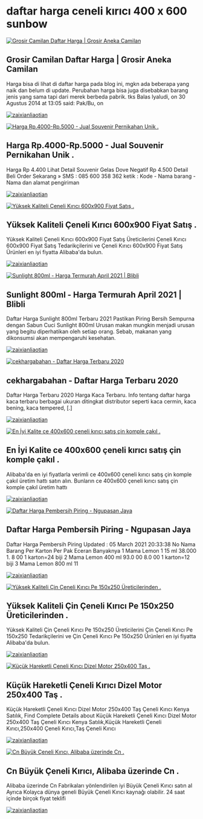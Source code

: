 # daftar harga ceneli kırıcı 400 x 600 sunbow
<a href="https://mnn.zoosnet.net/LR/Chatpre.aspx?id=MNN94995150&p=https://topgrinding.com/" target="_blank">![Grosir Camilan Daftar Harga | Grosir Aneka Camilan](https://github.com/technlg/images/blob/main/24.jpg)</a>
## Grosir Camilan Daftar Harga | Grosir Aneka Camilan
Harga bisa di lihat di daftar harga pada blog ini, mgkn ada beberapa yang naik dan belum di update. Perubahan harga bisa juga disebabkan barang jenis yang sama tapi dari merek berbeda pabrik. tks Balas lyaludi, on 30 Agustus 2014 at 13:05 said: Pak/Bu, on 
<a href="https://mnn.zoosnet.net/LR/Chatpre.aspx?id=MNN94995150&p=https://topgrinding.com/" target="_blank"><img src="https://github.com/technlg/images/raw/main/chat11.jpg" alt="zaixianliaotian"/></a><a href="//whatsapp.shibangsoft.com/WhatsApp.php" ><img src="https://github.com/technlg/images/raw/main/chat11.png" alt=""></a>
<a href="https://mnn.zoosnet.net/LR/Chatpre.aspx?id=MNN94995150&p=https://topgrinding.com/" target="_blank">![Harga Rp.4000-Rp.5000 - Jual Souvenir Pernikahan Unik .](https://github.com/technlg/images/blob/main/16.jpg)</a>
## Harga Rp.4000-Rp.5000 - Jual Souvenir Pernikahan Unik .
Harga Rp 4.400 Lihat Detail Souvenir Gelas Dove Negatif Rp 4.500 Detail Beli Order Sekarang » SMS : 085 600 358 362 ketik : Kode - Nama barang - Nama dan alamat pengiriman 
<a href="https://mnn.zoosnet.net/LR/Chatpre.aspx?id=MNN94995150&p=https://topgrinding.com/" target="_blank"><img src="https://github.com/technlg/images/raw/main/chat11.jpg" alt="zaixianliaotian"/></a><a href="//whatsapp.shibangsoft.com/WhatsApp.php" ><img src="https://github.com/technlg/images/raw/main/chat11.png" alt=""></a>
<a href="https://mnn.zoosnet.net/LR/Chatpre.aspx?id=MNN94995150&p=https://topgrinding.com/" target="_blank">![Yüksek Kaliteli Çeneli Kırıcı 600x900 Fiyat Satış .](https://github.com/technlg/images/blob/main/43.jpg)</a>
## Yüksek Kaliteli Çeneli Kırıcı 600x900 Fiyat Satış .
Yüksek Kaliteli Çeneli Kırıcı 600x900 Fiyat Satış Üreticilerini Çeneli Kırıcı 600x900 Fiyat Satış Tedarikçilerini ve Çeneli Kırıcı 600x900 Fiyat Satış Ürünleri en iyi fiyatta Alibaba'da bulun.
<a href="https://mnn.zoosnet.net/LR/Chatpre.aspx?id=MNN94995150&p=https://topgrinding.com/" target="_blank"><img src="https://github.com/technlg/images/raw/main/chat11.jpg" alt="zaixianliaotian"/></a><a href="//whatsapp.shibangsoft.com/WhatsApp.php" ><img src="https://github.com/technlg/images/raw/main/chat11.png" alt=""></a>
<a href="https://mnn.zoosnet.net/LR/Chatpre.aspx?id=MNN94995150&p=https://topgrinding.com/" target="_blank">![Sunlight 800ml - Harga Termurah April 2021 | Blibli](https://github.com/technlg/images/blob/main/57.jpg)</a>
## Sunlight 800ml - Harga Termurah April 2021 | Blibli
Daftar Harga Sunlight 800ml Terbaru 2021 Pastikan Piring Bersih Sempurna dengan Sabun Cuci Sunlight 800ml Urusan makan mungkin menjadi urusan yang begitu diperhatikan oleh setiap orang. Sebab, makanan yang dikonsumsi akan mempengaruhi kesehatan.
<a href="https://mnn.zoosnet.net/LR/Chatpre.aspx?id=MNN94995150&p=https://topgrinding.com/" target="_blank"><img src="https://github.com/technlg/images/raw/main/chat11.jpg" alt="zaixianliaotian"/></a><a href="//whatsapp.shibangsoft.com/WhatsApp.php" ><img src="https://github.com/technlg/images/raw/main/chat11.png" alt=""></a>
<a href="https://mnn.zoosnet.net/LR/Chatpre.aspx?id=MNN94995150&p=https://topgrinding.com/" target="_blank">![cekhargabahan - Daftar Harga Terbaru 2020](https://github.com/technlg/images/blob/main/59.jpg)</a>
## cekhargabahan - Daftar Harga Terbaru 2020
Daftar Harga Terbaru 2020 Harga Kaca Terbaru. Info tentang daftar harga kaca terbaru berbagai ukuran ditingkat distributor seperti kaca cermin, kaca bening, kaca tempered, [.]
<a href="https://mnn.zoosnet.net/LR/Chatpre.aspx?id=MNN94995150&p=https://topgrinding.com/" target="_blank"><img src="https://github.com/technlg/images/raw/main/chat11.jpg" alt="zaixianliaotian"/></a><a href="//whatsapp.shibangsoft.com/WhatsApp.php" ><img src="https://github.com/technlg/images/raw/main/chat11.png" alt=""></a>
<a href="https://mnn.zoosnet.net/LR/Chatpre.aspx?id=MNN94995150&p=https://topgrinding.com/" target="_blank">![En İyi Kalite ce 400x600 çeneli kırıcı satış çin komple çakıl .](https://github.com/technlg/images/blob/main/12.jpg)</a>
## En İyi Kalite ce 400x600 çeneli kırıcı satış çin komple çakıl .
Alibaba'da en iyi fiyatlarla verimli ce 400x600 çeneli kırıcı satış çin komple çakıl üretim hattı satın alın. Bunların ce 400x600 çeneli kırıcı satış çin komple çakıl üretim hattı
<a href="https://mnn.zoosnet.net/LR/Chatpre.aspx?id=MNN94995150&p=https://topgrinding.com/" target="_blank"><img src="https://github.com/technlg/images/raw/main/chat11.jpg" alt="zaixianliaotian"/></a><a href="//whatsapp.shibangsoft.com/WhatsApp.php" ><img src="https://github.com/technlg/images/raw/main/chat11.png" alt=""></a>
<a href="https://mnn.zoosnet.net/LR/Chatpre.aspx?id=MNN94995150&p=https://topgrinding.com/" target="_blank">![Daftar Harga Pembersih Piring - Ngupasan Jaya](https://github.com/technlg/images/blob/main/62.jpg)</a>
## Daftar Harga Pembersih Piring - Ngupasan Jaya
Daftar Harga Pembersih Piring Updated : 05 March 2021 20:33:38 No Nama Barang Per Karton Per Pak Eceran Banyaknya 1 Mama Lemon 1 15 ml 38.000 1. 8 00 1 karton=24 biji 2 Mama Lemon 400 ml 93.0 00 8.0 00 1 karton=12 biji 3 Mama Lemon 800 ml 11 
<a href="https://mnn.zoosnet.net/LR/Chatpre.aspx?id=MNN94995150&p=https://topgrinding.com/" target="_blank"><img src="https://github.com/technlg/images/raw/main/chat11.jpg" alt="zaixianliaotian"/></a><a href="//whatsapp.shibangsoft.com/WhatsApp.php" ><img src="https://github.com/technlg/images/raw/main/chat11.png" alt=""></a>
<a href="https://mnn.zoosnet.net/LR/Chatpre.aspx?id=MNN94995150&p=https://topgrinding.com/" target="_blank">![Yüksek Kaliteli Çin Çeneli Kırıcı Pe 150x250 Üreticilerinden .](https://github.com/technlg/images/blob/main/4.jpg)</a>
## Yüksek Kaliteli Çin Çeneli Kırıcı Pe 150x250 Üreticilerinden .
Yüksek Kaliteli Çin Çeneli Kırıcı Pe 150x250 Üreticilerini Çin Çeneli Kırıcı Pe 150x250 Tedarikçilerini ve Çin Çeneli Kırıcı Pe 150x250 Ürünleri en iyi fiyatta Alibaba'da bulun.
<a href="https://mnn.zoosnet.net/LR/Chatpre.aspx?id=MNN94995150&p=https://topgrinding.com/" target="_blank"><img src="https://github.com/technlg/images/raw/main/chat11.jpg" alt="zaixianliaotian"/></a><a href="//whatsapp.shibangsoft.com/WhatsApp.php" ><img src="https://github.com/technlg/images/raw/main/chat11.png" alt=""></a>
<a href="https://mnn.zoosnet.net/LR/Chatpre.aspx?id=MNN94995150&p=https://topgrinding.com/" target="_blank">![Küçük Hareketli Çeneli Kırıcı Dizel Motor 250x400 Taş .](https://github.com/technlg/images/blob/main/30.jpg)</a>
## Küçük Hareketli Çeneli Kırıcı Dizel Motor 250x400 Taş .
Küçük Hareketli Çeneli Kırıcı Dizel Motor 250x400 Taş Çeneli Kırıcı Kenya Satılık, Find Complete Details about Küçük Hareketli Çeneli Kırıcı Dizel Motor 250x400 Taş Çeneli Kırıcı Kenya Satılık,Küçük Hareketli Çeneli Kırıcı,250x400 Çeneli Kırıcı,Taş Çeneli Kırıcı 
<a href="https://mnn.zoosnet.net/LR/Chatpre.aspx?id=MNN94995150&p=https://topgrinding.com/" target="_blank"><img src="https://github.com/technlg/images/raw/main/chat11.jpg" alt="zaixianliaotian"/></a><a href="//whatsapp.shibangsoft.com/WhatsApp.php" ><img src="https://github.com/technlg/images/raw/main/chat11.png" alt=""></a>
<a href="https://mnn.zoosnet.net/LR/Chatpre.aspx?id=MNN94995150&p=https://topgrinding.com/" target="_blank">![Cn Büyük Çeneli Kırıcı, Alibaba üzerinde Cn .](https://github.com/technlg/images/blob/main/29.jpg)</a>
## Cn Büyük Çeneli Kırıcı, Alibaba üzerinde Cn .
Alibaba üzerinde Cn Fabrikaları yönlendirilen iyi Büyük Çeneli Kırıcı satın al Ayrıca Kolayca dünya geneli Büyük Çeneli Kırıcı kaynağı olabilir. 24 saat içinde birçok fiyat teklifi
<a href="https://mnn.zoosnet.net/LR/Chatpre.aspx?id=MNN94995150&p=https://topgrinding.com/" target="_blank"><img src="https://github.com/technlg/images/raw/main/chat11.jpg" alt="zaixianliaotian"/></a><a href="//whatsapp.shibangsoft.com/WhatsApp.php" ><img src="https://github.com/technlg/images/raw/main/chat11.png" alt=""></a>
